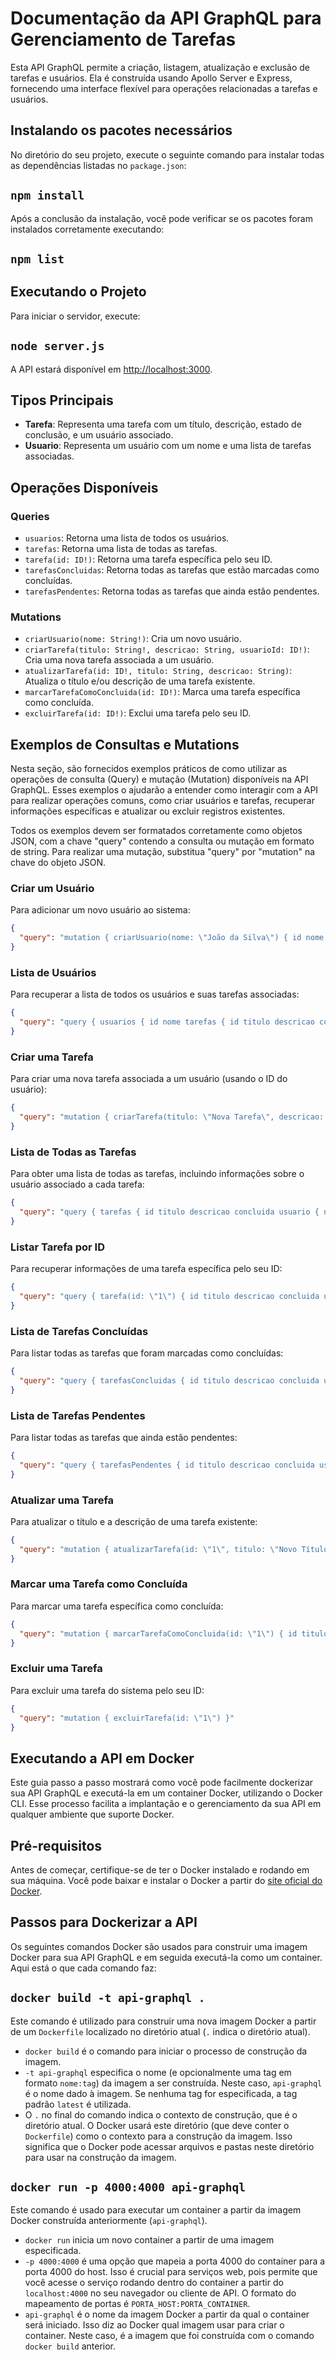 
# Documentação da API GraphQL para Gerenciamento de Tarefas

Esta API GraphQL permite a criação, listagem, atualização e exclusão de tarefas e usuários. Ela é construída usando Apollo Server e Express, fornecendo uma interface flexível para operações relacionadas a tarefas e usuários.

## Instalando os pacotes necessários

No diretório do seu projeto, execute o seguinte comando para instalar todas as dependências listadas no `package.json`:

## `npm install`

Após a conclusão da instalação, você pode verificar se os pacotes foram instalados corretamente executando: 

## `npm list`

## Executando o Projeto

Para iniciar o servidor, execute:

## `node server.js`

A API estará disponível em [http://localhost:3000](http://localhost:3000).

## Tipos Principais

- **Tarefa**: Representa uma tarefa com um título, descrição, estado de conclusão, e um usuário associado.
- **Usuario**: Representa um usuário com um nome e uma lista de tarefas associadas.

## Operações Disponíveis

### Queries
- `usuarios`: Retorna uma lista de todos os usuários.
- `tarefas`: Retorna uma lista de todas as tarefas.
- `tarefa(id: ID!)`: Retorna uma tarefa específica pelo seu ID.
- `tarefasConcluidas`: Retorna todas as tarefas que estão marcadas como concluídas.
- `tarefasPendentes`: Retorna todas as tarefas que ainda estão pendentes.

### Mutations
- `criarUsuario(nome: String!)`: Cria um novo usuário.
- `criarTarefa(titulo: String!, descricao: String, usuarioId: ID!)`: Cria uma nova tarefa associada a um usuário.
- `atualizarTarefa(id: ID!, titulo: String, descricao: String)`: Atualiza o título e/ou descrição de uma tarefa existente.
- `marcarTarefaComoConcluida(id: ID!)`: Marca uma tarefa específica como concluída.
- `excluirTarefa(id: ID!)`: Exclui uma tarefa pelo seu ID.

## Exemplos de Consultas e Mutations

Nesta seção, são fornecidos exemplos práticos de como utilizar as operações de consulta (Query) e mutação (Mutation) disponíveis na API GraphQL. Esses exemplos o ajudarão a entender como interagir com a API para realizar operações comuns, como criar usuários e tarefas, recuperar informações específicas e atualizar ou excluir registros existentes.

Todos os exemplos devem ser formatados corretamente como objetos JSON, com a chave "query" contendo a consulta ou mutação em formato de string. Para realizar uma mutação, substitua "query" por "mutation" na chave do objeto JSON.

### Criar um Usuário
Para adicionar um novo usuário ao sistema:
```json
{
  "query": "mutation { criarUsuario(nome: \"João da Silva\") { id nome } }"
}
```

### Lista de Usuários
Para recuperar a lista de todos os usuários e suas tarefas associadas:
```json
{
  "query": "query { usuarios { id nome tarefas { id titulo descricao concluida } } }"
}
```

### Criar uma Tarefa
Para criar uma nova tarefa associada a um usuário (usando o ID do usuário):
```json
{
  "query": "mutation { criarTarefa(titulo: \"Nova Tarefa\", descricao: \"Descrição da tarefa\", usuarioId: \"1\") { id titulo descricao concluida usuario { nome } } }"
}
```

### Lista de Todas as Tarefas
Para obter uma lista de todas as tarefas, incluindo informações sobre o usuário associado a cada tarefa:
```json
{
  "query": "query { tarefas { id titulo descricao concluida usuario { nome } } }"
}
```

### Listar Tarefa por ID
Para recuperar informações de uma tarefa específica pelo seu ID:
```json
{
  "query": "query { tarefa(id: \"1\") { id titulo descricao concluida usuario { nome } } }"
}
```

### Lista de Tarefas Concluídas
Para listar todas as tarefas que foram marcadas como concluídas:
```json
{
  "query": "query { tarefasConcluidas { id titulo descricao concluida usuario { nome } } }"
}
```

### Lista de Tarefas Pendentes
Para listar todas as tarefas que ainda estão pendentes:
```json
{
  "query": "query { tarefasPendentes { id titulo descricao concluida usuario { nome } } }"
}
```

### Atualizar uma Tarefa
Para atualizar o título e a descrição de uma tarefa existente:
```json
{
  "query": "mutation { atualizarTarefa(id: \"1\", titulo: \"Novo Título\", descricao: \"Nova descrição.\") { id titulo descricao concluida } }"
}
```

### Marcar uma Tarefa como Concluída
Para marcar uma tarefa específica como concluída:
```json
{
  "query": "mutation { marcarTarefaComoConcluida(id: \"1\") { id titulo descricao concluida } }"
}
```

### Excluir uma Tarefa
Para excluir uma tarefa do sistema pelo seu ID:
```json
{
  "query": "mutation { excluirTarefa(id: \"1\") }"
}
```


## Executando a API em Docker

Este guia passo a passo mostrará como você pode facilmente dockerizar sua API GraphQL e executá-la em um container Docker, utilizando o Docker CLI. Esse processo facilita a implantação e o gerenciamento da sua API em qualquer ambiente que suporte Docker.

## Pré-requisitos

Antes de começar, certifique-se de ter o Docker instalado e rodando em sua máquina. Você pode baixar e instalar o Docker a partir do [site oficial do Docker](https://www.docker.com/products/docker-desktop).

## Passos para Dockerizar a API

Os seguintes comandos Docker são usados para construir uma imagem Docker para sua API GraphQL e em seguida executá-la como um container. Aqui está o que cada comando faz:

## `docker build -t api-graphql .`

Este comando é utilizado para construir uma nova imagem Docker a partir de um `Dockerfile` localizado no diretório atual (`.` indica o diretório atual).

- `docker build` é o comando para iniciar o processo de construção da imagem.
- `-t api-graphql` especifica o nome (e opcionalmente uma tag em formato `nome:tag`) da imagem a ser construída. Neste caso, `api-graphql` é o nome dado à imagem. Se nenhuma tag for especificada, a tag padrão `latest` é utilizada.
- O `.` no final do comando indica o contexto de construção, que é o diretório atual. O Docker usará este diretório (que deve conter o `Dockerfile`) como o contexto para a construção da imagem. Isso significa que o Docker pode acessar arquivos e pastas neste diretório para usar na construção da imagem.

## `docker run -p 4000:4000 api-graphql`

Este comando é usado para executar um container a partir da imagem Docker construída anteriormente (`api-graphql`).

- `docker run` inicia um novo container a partir de uma imagem especificada.
- `-p 4000:4000` é uma opção que mapeia a porta 4000 do container para a porta 4000 do host. Isso é crucial para serviços web, pois permite que você acesse o serviço rodando dentro do container a partir do `localhost:4000` no seu navegador ou cliente de API. O formato do mapeamento de portas é `PORTA_HOST:PORTA_CONTAINER`.
- `api-graphql` é o nome da imagem Docker a partir da qual o container será iniciado. Isso diz ao Docker qual imagem usar para criar o container. Neste caso, é a imagem que foi construída com o comando `docker build` anterior.